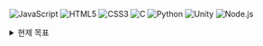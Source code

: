 

![JavaScript](https://img.shields.io/badge/-JavaScript-333333?style=flat&logo=javascript)
![HTML5](https://img.shields.io/badge/-HTML5-333333?style=flat&logo=html5)
![CSS3](https://img.shields.io/badge/-CSS3-333333?style=flat&logo=css3)
![C](https://img.shields.io/badge/-C-333333?style=flat&logo=c)
![Python](https://img.shields.io/badge/-Python-333333?style=flat&logo=python)
![Unity](https://img.shields.io/badge/-Unity-333333?style=flat&logo=unity)
![Node.js](https://img.shields.io/badge/-Node.js-333333?style=flat&logo=node.js)

 <details>
    <summary>현제 목표</summary>
    무료 도메인 구해서 진짜 사이트 만들기
 </details>

  
